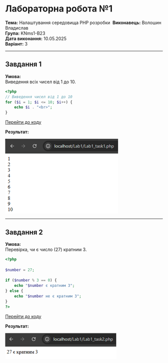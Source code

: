 # Лабораторна робота №1

[](https://github.com/VoloshynVl/PHPLABS-Voloshyn/blob/main/Lab1/README.md)

**Тема:** Налаштування середовища PHP розробки 
**Виконавець:** Волошин Владислав  
**Група:** KNms1-B23  
**Дата виконання:** 10.05.2025  
**Варіант:** 3


---

## Завдання 1



**Умова:**  
Виведення всіх чисел від 1 до 10.

```php
<?php
// Виведення чисел від 1 до 10
for ($i = 1; $i <= 10; $i++) {
    echo $i . "<br>";
}
```

[Перейти до коду](https://github.com/VoloshynVl/PHPLABS-Voloshyn/blob/main/Lab1/Lab1_task1.php)

**Результат:**

[![Скриншот Завдання 1](https://github.com/VoloshynVl/PHPLABS-Voloshyn/blob/main/Lab1/Screenshots/task1.png)](https://github.com/VoloshynVl/PHPLABS-Voloshyn/blob/main/Lab1/Screenshots/task1.png)

---

## Завдання 2



**Умова:**  
Перевірка, чи є число (27) кратним 3.

```php
<?php

$number = 27;

if ($number % 3 == 0) {
    echo "$number є кратним 3";
} else {
    echo "$number не є кратним 3";
}
?>
```

[Перейти до коду](https://github.com/VoloshynVl/PHPLABS-Voloshyn/blob/main/Lab1/Lab1_task2.php)

**Результат:**

[![Скріншот Завдання 2](https://github.com/VoloshynVl/PHPLABS-Voloshyn/blob/main/Lab1/Screenshots/task2.png)](https://github.com/VoloshynVl/PHPLABS-Voloshyn/blob/main/Lab1/Screenshots/task2.png)

